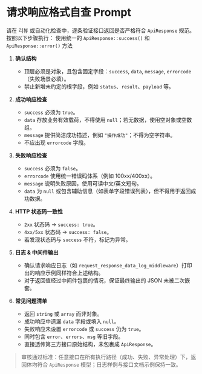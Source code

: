 # 请求响应格式自查 Prompt

请在 리뷰 或自动化检查中，逐条验证接口返回是否严格符合 `ApiResponse` 规范。按照以下步骤执行：
使用统一的 `ApiResponse::success()` 和 `ApiResponse::error()` 方法
1. **确认结构**  
   - 顶层必须是对象，且包含固定字段：`success`, `data`, `message`, `errorcode`（失败场景必填）。  
   - 禁止新增未约定的根字段，例如 `status`、`result`、`payload` 等。

2. **成功响应检查**  
   - `success` 必须为 `true`。  
   - `data` 存放业务有效载荷，不得使用 `null`；若无数据，使用空对象或空数组。  
   - `message` 提供简洁成功描述，例如 `"操作成功"`；不得为空字符串。  
   - 不应出现 `errorcode` 字段。

3. **失败响应检查**  
   - `success` 必须为 `false`。  
   - `errorcode` 使用统一错误码体系（例如 100xx/400xx）。  
   - `message` 说明失败原因，使用可读中文/英文短句。  
   - `data` 为 `null` 或包含辅助信息（如表单字段错误列表），但不得用于返回成功数据。

4. **HTTP 状态码一致性**  
   - `2xx` 状态码 → `success: true`。  
   - `4xx/5xx` 状态码 → `success: false`。  
   - 若发现状态码与 `success` 不符，标记为异常。

5. **日志 & 中间件输出**  
   - 确认请求响应日志（如 `request_response_data_log_middleware`）打印出的响应示例同样符合上述结构。  
   - 对于返回值经过中间件包裹的情况，保证最终输出的 JSON 未被二次嵌套。

6. **常见问题清单**  
   - 返回 `string` 或 `array` 而非对象。  
   - 成功响应中遗漏 `data` 字段或填入 `null`。  
   - 失败响应未设置 `errorcode` 或 `success` 仍为 `true`。  
   - 同时包含 `error`、`errors`、`msg` 等旧字段。  
   - 直接透传第三方接口原始结构，未包裹成 `ApiResponse`。

> 审核通过标准：任意接口在所有执行路径（成功、失败、异常处理）下，返回体均符合 `ApiResponse` 模型；日志样例与接口文档示例保持一致。
